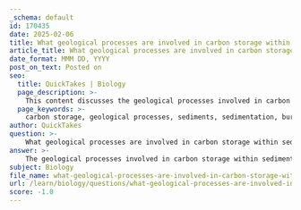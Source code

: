 ```yaml
---
_schema: default
id: 170435
date: 2025-02-06
title: What geological processes are involved in carbon storage within sediments?
article_title: What geological processes are involved in carbon storage within sediments?
date_format: MMM DD, YYYY
post_on_text: Posted on
seo:
  title: QuickTakes | Biology
  page_description: >-
    This content discusses the geological processes involved in carbon storage within sediments, including sedimentation, burial, fossil fuel formation, carbonate formation, and advanced carbon sequestration techniques, emphasizing their role in regulating atmospheric carbon levels.
  page_keywords: >-
    carbon storage, geological processes, sediments, sedimentation, burial and compaction, fossil fuels, carbonate formation, geological carbon sequestration, diagenesis, carbon cycle, climate stability
author: QuickTakes
question: >-
    What geological processes are involved in carbon storage within sediments?
answer: >-
    The geological processes involved in carbon storage within sediments are essential for understanding the long-term regulation of atmospheric carbon levels and the overall carbon cycle. Here are the key processes and mechanisms:\n\n1. **Sedimentation**: Carbon is stored in sediments primarily in the form of organic matter, which accumulates as dead plant and animal material settles in aquatic environments. Over time, layers of sediment build up, burying this organic matter and preventing it from decomposing, which allows carbon to be sequestered for millions of years.\n\n2. **Burial and Compaction**: As sediments accumulate, they undergo compaction and lithification, transforming loose sediment into solid rock. This process can trap carbon within sedimentary rocks, such as shale and limestone, effectively sequestering it from the atmosphere.\n\n3. **Formation of Fossil Fuels**: Over geological timescales, organic matter that is buried and subjected to heat and pressure can transform into fossil fuels (coal, oil, and natural gas). These fossil fuels represent significant reservoirs of carbon that can remain stored for millions of years until they are extracted and burned, releasing carbon back into the atmosphere.\n\n4. **Carbonate Formation**: In marine environments, carbon can also be stored in the form of carbonates, such as limestone. This occurs when organisms like corals and shellfish extract dissolved carbon dioxide from seawater to form calcium carbonate shells. When these organisms die, their shells accumulate on the ocean floor, contributing to sedimentary deposits that store carbon.\n\n5. **Geological Carbon Sequestration**: This is a more recent technological approach where carbon dioxide is captured from industrial sources and injected into geological formations, such as depleted oil and gas fields or deep saline aquifers. This process aims to enhance long-term carbon storage in sediments and mitigate climate change.\n\n6. **Diagenesis**: This refers to the physical and chemical changes that sediments undergo after deposition, which can affect the stability and storage capacity of carbon within those sediments. Diagenetic processes can lead to the formation of more stable carbon compounds, further enhancing carbon storage.\n\nOverall, these geological processes play a crucial role in the carbon cycle by acting as long-term carbon sinks, helping to regulate atmospheric carbon dioxide levels and contributing to climate stability.
subject: Biology
file_name: what-geological-processes-are-involved-in-carbon-storage-within-sediments.md
url: /learn/biology/questions/what-geological-processes-are-involved-in-carbon-storage-within-sediments
score: -1.0
---
```


&nbsp;